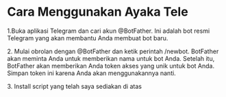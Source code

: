 # Cara Menggunakan Ayaka Tele

<p>1.Buka aplikasi Telegram dan cari akun @BotFather. Ini adalah bot resmi Telegram yang akan membantu Anda membuat bot baru.</p>

<p>2. Mulai obrolan dengan @BotFather dan ketik perintah /newbot. BotFather akan meminta Anda untuk memberikan nama untuk bot Anda. Setelah itu, BotFather akan memberikan Anda token akses yang unik untuk bot Anda. Simpan token ini karena Anda akan menggunakannya nanti.</p>

<p>3. Install script yang telah saya sediakan di atas</p>
